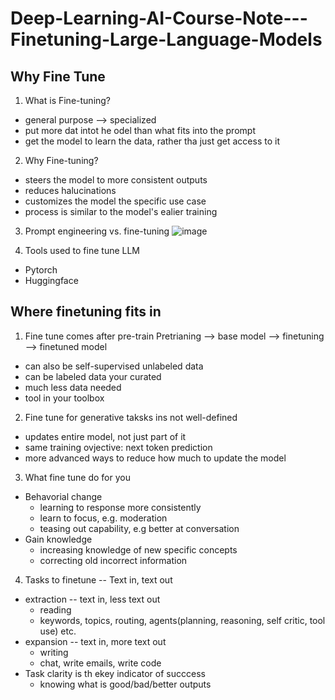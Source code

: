 # Deep-Learning-AI-Course-Note---Finetuning-Large-Language-Models

## Why Fine Tune

1. What is Fine-tuning?
- general purpose --> specialized
- put more dat intot he odel than what fits into the prompt
- get the model to learn the data, rather tha just get access to it

2. Why Fine-tuning?
- steers the model to more consistent outputs
- reduces halucinations
- customizes the model the specific use case
- process is similar to the model's ealier training

3. Prompt engineering vs. fine-tuning
![image](https://github.com/lizliu2015/Deep-Learning-AI-Course-Note---Finetuning-Large-Language-Models/assets/13955626/3a474efe-3566-4a3b-a714-13b9e89bbc5c)

4. Tools used to fine tune LLM
- Pytorch
- Huggingface

## Where finetuning fits in
1. Fine tune comes after pre-train
Pretrianing --> base model --> finetuning --> finetuned model
- can also be self-supervised unlabeled data
- can be labeled data your curated
- much less data needed
- tool in your toolbox

2. Fine tune for generative taksks ins not well-defined
- updates entire model, not just part of it
- same training ovjective: next token prediction
- more advanced ways to reduce how much to update the model

3. What fine tune do for you
- Behavorial change
  - learning to response more consistently
  - learn to focus, e.g. moderation
  - teasing out capability, e.g better at conversation
- Gain knowledge
  - increasing knowledge of new specific concepts
  - correcting old incorrect information
 
4. Tasks to finetune -- Text in, text out
- extraction -- text in, less text out
  - reading
  - keywords, topics, routing, agents(planning, reasoning, self critic, tool use) etc.
- expansion -- text in, more text out
  - writing
  - chat, write emails, write code
- Task clarity is th ekey indicator of succcess
  - knowing what is good/bad/better outputs





